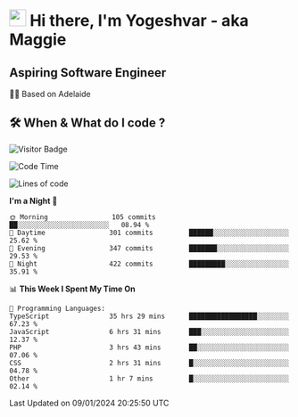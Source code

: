 <h1><img src="https://emojis.slackmojis.com/emojis/images/1531849430/4246/blob-sunglasses.gif?1531849430" width="30"/> Hi there, I'm Yogeshvar - aka Maggie</h1>

## Aspiring Software Engineer
🏂🏻  Based on Adelaide 

## 🛠 When & What do I code ?  

![Visitor Badge](https://visitor-badge.feriirawann.repl.co?username=yogeshvar&repo=yogeshvar&label=Visitors&style=plastic&color=%23457BFF&contentType=svg)

<!--START_SECTION:waka-->
![Code Time](http://img.shields.io/badge/Code%20Time-2%2C543%20hrs%2056%20mins-blue)

![Lines of code](https://img.shields.io/badge/From%20Hello%20World%20I%27ve%20Written-4.0%20million%20lines%20of%20code-blue)

**I'm a Night 🦉** 

```text
🌞 Morning                105 commits         ██░░░░░░░░░░░░░░░░░░░░░░░   08.94 % 
🌆 Daytime                301 commits         ██████░░░░░░░░░░░░░░░░░░░   25.62 % 
🌃 Evening                347 commits         ███████░░░░░░░░░░░░░░░░░░   29.53 % 
🌙 Night                  422 commits         █████████░░░░░░░░░░░░░░░░   35.91 % 
```


📊 **This Week I Spent My Time On** 

```text
💬 Programming Languages: 
TypeScript               35 hrs 29 mins      █████████████████░░░░░░░░   67.23 % 
JavaScript               6 hrs 31 mins       ███░░░░░░░░░░░░░░░░░░░░░░   12.37 % 
PHP                      3 hrs 43 mins       ██░░░░░░░░░░░░░░░░░░░░░░░   07.06 % 
CSS                      2 hrs 31 mins       █░░░░░░░░░░░░░░░░░░░░░░░░   04.78 % 
Other                    1 hr 7 mins         █░░░░░░░░░░░░░░░░░░░░░░░░   02.14 % 
```


 Last Updated on 09/01/2024 20:25:50 UTC
<!--END_SECTION:waka-->
